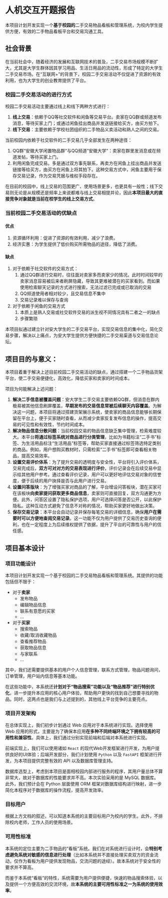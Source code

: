 # 人机交互开题报告

本项目计划开发实现一个**基于校园的**二手交易物品看板和管理系统，为校内学生提供方便，有效的二手物品看板平台和交易沟通工具。

## 社会背景

在当前社会中，随着经济的发展和互联网技术的普及，二手交易市场规模不断扩大，尤其是大学生群体因其学习用品、生活日用品的流动性，形成了特定的大学生二手交易市场。在“互联网+”的背景下，校园二手交易活动不仅促进了资源的有效利用，也为大学生的创业教育提供了平台。

### 校园二手交易活动的进行方式

校园二手交易活动主要通过线上和线下两种方式进行：

1. **线上交易**：依赖于QQ等社交软件和闲鱼等交易平台。卖家在QQ群或频道发布消息，等待买家上门；或通过闲鱼挂出商品并发送链接给买方，由买方拍下。
2. **线下交易**：主要依赖于学校社团组织的二手物品义卖活动和熟人之间的交易。

当前校园内依赖于社交软件的二手交易几乎全部发生在两种途径：

1. QQ群“安徽大学闲置物品群“与QQ频道”安徽大学“：卖家在群里发消息或在频道发帖，等待买家上门。
2. 利用闲鱼完成交易。多是通过双方事先联系，再卖方在闲鱼上挂出商品并发送链接等给买方，由买方在闲鱼上将其拍下。这种交易方式中，闲鱼主要用于保存交易记录，作为交易凭据与维权手段存在。

在目前的校园中，线上交易的范围更广、使用场景更多，也更具有一般性；线下交易则无论是从规模还是频率上来说都难与线上交易相提并论，因此**本项目最大的直接竞争对象就是当前在校学生的线上交易方式**。

### 当前校园二手交易活动的优缺点

#### 优点

1.  资源循环利用：促进了资源的有效利用，减少了浪费。
2.  经济实惠：为学生提供了低价购买所需物品的途径，降低了消费。

#### 缺点

1.	对于依赖于社交软件的交易方式：
    1. 通过QQ群进行交易时，往往面对卖家多而卖家少的情况。此时时间较早的卖家消息容易被后来者刷屏隐藏，导致其更难被潜在的买家看到。而如果使用检索聊天记录的方式进行搜索，无法过滤已完成或已取消的交易
    2. QQ频道使用者相对较少，且交易信息不集中
    3. 交易记录难以保存与查询
2.  对于依赖于闲鱼的交易方式
    1.  本质上是熟人交易或社交软件交易的派生视不同情况具有二者之一的缺点
    2.  步骤繁琐

本项目拟通过建立针对安大学生的二手交易平台，实现交易信息的集中化，简化交易步骤，解决以上痛点，为安大学生提供方便快捷的二手交易渠道与交易信息论坛。

## 项目目的与意义：
本项目着重于解决上述目前校园二手交易活动的缺点，通过搭建一个二手物品货架平台，使二手交易便捷化，高效化，降低买家和卖家的时间成本。

项目为何能解决上述问题：

1. **解决二手信息被覆盖问题**：安大学生二手交易主要依赖QQ群，但消息在群内极易被其他信息刷屏覆盖，**早期发布的交易信息常被后续聊天内容覆盖**。为解决这一问题，本项目将通过搭建货架展示系统，使卖家的商品信息能够长期保留在平台上，便于买家随时查看，从而减少卖家反复发布信息的操作，提高交易的可见性和有效性，节约时间成本。
2. **解决物品信息分散问题**：当前校园交易的物品信息缺乏集中管理，检索难度较大。本平台**将通过标签系统对商品进行分类管理**，比如为书籍标注“二手书”标签、为生活用品标注“生活用品”标签等，帮助买家直接通过标签筛选特定类别的商品。例如，用户想购买教材时，只需检索“二手书”标签即可查看相关物品，提高交易效率。
3. **设置交易评价体系**：为了提升交易的透明度与安全性，平台将引入评价体系，交易完成后，**双方可对对方的交易表现进行评价**，评价记录会在后续交易中显示给其他用户参考。通过查看评价记录，用户可以更好地评估交易对象的信誉度，便于后续的用户抉择是否与此用户进行交易。 
4. **设置问答版块**：为了增强买家对商品的了解，平台增设问答板块，潜在买家可在该板块**向卖家提问获取更多商品信息**，卖家则可直接回复，双方沟通更为方便。此外，问答区设置了隐私保护选项，用户可选择问答是否公开，以此保护隐私。这种互动方式避免了信息不对称的情况，帮助买家更好地做出决策。
5. **保存交易记录**：本平台会自动记录并保存每笔交易的详细信息，确保**用户在需要时可以方便地查阅交易记录**。这一功能不仅为用户提供了交易历史查询的便利，也在一定程度上为后续维权提供了依据，提升了平台的可靠性与用户的信任感。


## 项目基本设计

### 项目功能设计

本项目计划开发实现一个基于校园的二手交易物品看板和管理系统。其提供的功能包括但不限于：

- 对于**卖家**
  - 发布物品
  - 编辑物品信息
  - 联系有意愿的买家
  - ...
- 对于**买家**
  - 搜索物品
  - 收藏/取消收藏物品
  - 查看推荐物品
  - 获取物品信息
  - 与家联系
  - ...

其中，我们还需要提供基本的用户个人信息管理，联系方式管理，物品问题询问，订单管理，用户站内信息等基本功能。

在这些功能中，本系统还**计划对于“物品搜索”功能以及“物品推荐”进行特别优化**，进一步提升本应用的核心用户体验，帮助用户更快的找到自己想要寻找的物品。同时，这两点也是我们与上述提到的，其他线上平台竞争的主要亮点。

### 项目开发架构

在总体实现上，我们初步计划通过 Web 应用对于本系统进行实现。选择使用 Web 应用的形式，主要是为了确保本应用**在多种不同终端环境之下拥有较高的可用性和兼容性**。具体上，我们通过分别实现前端和后端对本系统进行实现。

前端实现上，我们可以使用诸如 `React` 的现代Web开发框架进行开发，为用户提供良好的UI体验；后端开发部分，我们计划使用 `Python` 以及 `FastAPI` 框架进行开发，为本项目提供完整有效的 API 以及数据库管理支持。

数据库选型上，考虑到本项目是面相校园内部进行服务的程序，其用户量总体不算非常大，故对于数据库的性能要求并不高。本次实验采用的是 MySQL 数据库。此外，我们预计会在 Python 层面使用 ORM 框架对数据库结构进行映射，进一步简化本程序对于数据库的操作流程，提高开发效率。

### 目标用户

根据上方文档的叙述，可以知道本系统的主要目标用户为校内的学生。此外，不排除校内老师，工作人员的使用场景。

### 可用性标准

本系统的定位主要为二手物品的“看板”系统。我们在对系统进行设计时，会**特别考虑避免系统对敏感的信息进行处理**（比如本系统并不直接处理买卖双方的资金流动，仅作为看板为用户提供发现物品，交流问题的途经）。故本系统对于安全性的要求并不算高。

而鉴于本系统“看板”的特性，系统需要为用户提供便捷，快速的物品搜索体验，以及提供一个方便高效的交流环境，故**本系统的主要可用性标准之一为系统的使用效率**。